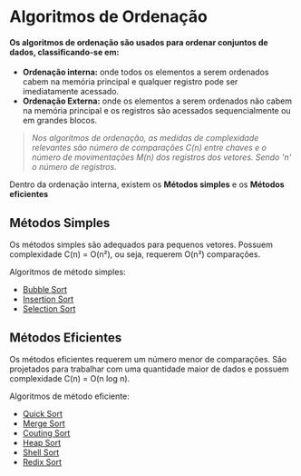 # Algoritmos de Ordenação

#### Os algoritmos de ordenação são usados para ordenar conjuntos de dados, classificando-se em:
- **Ordenação interna:** onde todos os elementos a serem ordenados cabem na memória principal e qualquer registro pode ser imediatamente acessado.
- **Ordenação Externa:** onde os elementos a serem ordenados não cabem na memória principal e os registros são acessados sequencialmente ou em grandes blocos.

>*Nos algoritmos de ordenação, as medidas de complexidade relevantes são número de comparações *C(n)* entre chaves e o número de movimentações *M(n)* dos registros dos vetores. Sendo *'n'* o número de registros.*

Dentro da ordenação interna, existem os **Métodos simples** e os **Métodos eficientes**
## Métodos Simples
Os métodos simples são adequados para pequenos vetores. Possuem complexidade C(n) = O(n²), ou seja, requerem O(n²) comparações.

Algoritmos de método simples:
- [Bubble Sort](https://github.com/yuri-akira/Ordenacao/tree/master/Bubble%20Sort)
- [Insertion Sort](https://github.com/yuri-akira/Ordenacao/blob/master/Insertion%20Sort/insertionSort.c)
- [Selection Sort](https://github.com/yuri-akira/Ordenacao/blob/master/Selection%20Sort/selectionSort.c)

## Métodos Eficientes
Os métodos eficientes requerem um número menor de comparações. São projetados para trabalhar com uma quantidade maior de dados e possuem complexidade C(n) = O(n log n).

Algoritmos de método eficiente:
- [Quick Sort]()
- [Merge Sort]()
- [Couting Sort]()
- [Heap Sort]()
- [Shell Sort]()
- [Redix Sort]()


